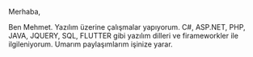 Merhaba,

Ben Mehmet. 
Yazılım üzerine çalışmalar yapıyorum. 
C#, ASP.NET, PHP, JAVA, JQUERY, SQL, FLUTTER gibi yazılım dilleri ve firameworkler ile ilgileniyorum.
Umarım paylaşımlarım işinize yarar.
